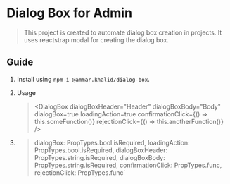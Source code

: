 # Dialog Box for Admin

> This project is created to automate dialog box creation in projects. It uses reactstrap modal for creating the dialog box.

## Guide

1. Install using `npm i @ammar.khalid/dialog-box`.
1. Usage
   > <DialogBox
   >   dialogBoxHeader="Header"
   >   dialogBoxBody="Body"
   >   dialogBox=true
   >   loadingAction=true
   >   confirmationClick={() => this.someFunction()}
   >   rejectionClick={() => this.anotherFunction()}
   >/>

1. >   dialogBox: PropTypes.bool.isRequired,
   >   loadingAction: PropTypes.bool.isRequired,
   >   dialogBoxHeader: PropTypes.string.isRequired,
   >   dialogBoxBody: PropTypes.string.isRequired,
   >   confirmationClick: PropTypes.func,
   >   rejectionClick: PropTypes.func`
